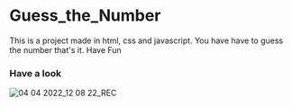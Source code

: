# Guess_the_Number
This is a project made in html, css and javascript. You have have to guess the number that's it. Have Fun 
### Have a look
![04 04 2022_12 08 22_REC](https://user-images.githubusercontent.com/54958082/161487587-2e87d28a-372d-4613-af18-ef96591e4dab.png)
